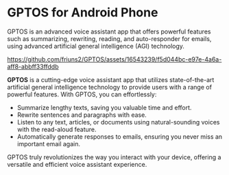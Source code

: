 # GPTOS for Android Phone

GPTOS is an advanced voice assistant app that offers powerful features such as summarizing, rewriting, reading, and auto-responder for emails, using advanced artificial general intelligence (AGI) technology.


https://github.com/friuns2/GPTOS/assets/16543239/f5d044bc-e97e-4a6a-aff8-abbff33ffddb

**GPTOS** is a cutting-edge voice assistant app that utilizes state-of-the-art artificial general intelligence technology to provide users with a range of powerful features. With GPTOS, you can effortlessly:

- Summarize lengthy texts, saving you valuable time and effort.
- Rewrite sentences and paragraphs with ease.
- Listen to any text, articles, or documents using natural-sounding voices with the read-aloud feature.
- Automatically generate responses to emails, ensuring you never miss an important email again.

GPTOS truly revolutionizes the way you interact with your device, offering a versatile and efficient voice assistant experience.
